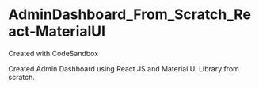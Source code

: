 # AdminDashboard_From_Scratch_React-MaterialUI

Created with CodeSandbox

Created Admin Dashboard using React JS and Material UI Library from scratch.
